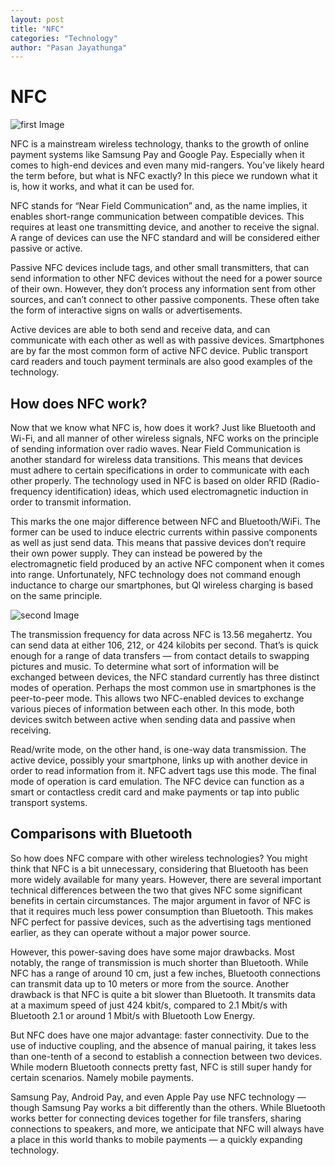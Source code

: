 ```yaml
---
layout: post
title: "NFC"
categories: "Technology"
author: "Pasan Jayathunga"
---
```


# NFC

![first Image](https://github.com/aviorsys/aviorsys.github.io/raw/master/images/nfc.png)

NFC is a mainstream wireless technology, thanks to the growth of online payment systems like Samsung Pay and Google Pay. Especially when it comes to high-end devices and even many mid-rangers. You’ve likely heard the term before, but what is NFC exactly? In this piece we rundown what it is, how it works, and what it can be used for.

NFC stands for “Near Field Communication” and, as the name implies, it enables short-range communication between compatible devices. This requires at least one transmitting device, and another to receive the signal. A range of devices can use the NFC standard and will be considered either passive or active.

Passive NFC devices include tags, and other small transmitters, that can send information to other NFC devices without the need for a power source of their own. However, they don’t process any information sent from other sources, and can’t connect to other passive components.  These often take the form of interactive signs on walls or advertisements.

Active devices are able to both send and receive data, and can communicate with each other as well as with passive devices. Smartphones are by far the most common form of active NFC device. Public transport card readers and touch payment terminals are also good examples of the technology.

 ## How does NFC work?

Now that we know what NFC is, how does it work? Just like Bluetooth and Wi-Fi, and all manner of other wireless signals, NFC works on the principle of sending information over radio waves. Near Field Communication is another standard for wireless data transitions. This means that devices must adhere to certain specifications in order to communicate with each other properly. The technology used in NFC is based on older RFID (Radio-frequency identification) ideas, which used electromagnetic induction in order to transmit information.

This marks the one major difference between NFC and Bluetooth/WiFi. The former can be used to induce electric currents within passive components as well as just send data. This means that passive devices don’t require their own power supply. They can instead be powered by the electromagnetic field produced by an active NFC component when it comes into range. Unfortunately, NFC technology does not command enough inductance to charge our smartphones, but QI wireless charging is based on the same principle.

![second Image](https://github.com/aviorsys/aviorsys.github.io/raw/master/images/nfc2.png)

The transmission frequency for data across NFC is 13.56 megahertz. You can send data at either 106, 212, or 424 kilobits per second. That’s is quick enough for a range of data transfers — from contact details to swapping pictures and music.
To determine what sort of information will be exchanged between devices, the NFC standard currently has three distinct modes of operation. Perhaps the most common use in smartphones is the peer-to-peer mode. This allows two NFC-enabled devices to exchange various pieces of information between each other. In this mode, both devices switch between active when sending data and passive when receiving.

Read/write mode, on the other hand, is one-way data transmission. The active device, possibly your smartphone, links up with another device in order to read information from it. NFC advert tags use this mode. The final mode of operation is card emulation. The NFC device can function as a smart or contactless credit card and make payments or tap into public transport systems.

## Comparisons with Bluetooth

So how does NFC compare with other wireless technologies? You might think that NFC is a bit unnecessary, considering that Bluetooth has been more widely available for many years. However, there are several important technical differences between the two that gives NFC some significant benefits in certain circumstances. The major argument in favor of NFC is that it requires much less power consumption than Bluetooth. This makes NFC perfect for passive devices, such as the advertising tags mentioned earlier, as they can operate without a major power source.

However, this power-saving does have some major drawbacks. Most notably, the range of transmission is much shorter than Bluetooth. While NFC has a range of around 10 cm, just a few inches, Bluetooth connections can transmit data up to 10 meters or more from the source. Another drawback is that NFC is quite a bit slower than Bluetooth. It transmits data at a maximum speed of just 424 kbit/s, compared to 2.1 Mbit/s with Bluetooth 2.1 or around 1 Mbit/s with Bluetooth Low Energy.

But NFC does have one major advantage: faster connectivity. Due to the use of inductive coupling, and the absence of manual pairing, it takes less than one-tenth of a second to establish a connection between two devices. While modern Bluetooth connects pretty fast, NFC is still super handy for certain scenarios. Namely mobile payments.

Samsung Pay, Android Pay, and even Apple Pay use NFC technology — though Samsung Pay works a bit differently than the others. While Bluetooth works better for connecting devices together for file transfers, sharing connections to speakers, and more, we anticipate that NFC will always have a place in this world thanks to mobile payments — a quickly expanding technology.


